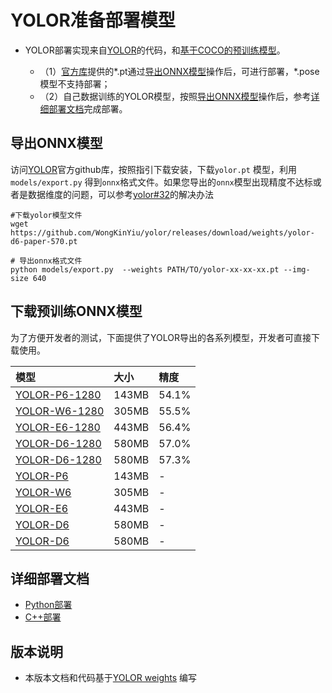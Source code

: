 # YOLOR准备部署模型

- YOLOR部署实现来自[YOLOR](https://github.com/WongKinYiu/yolor/releases/tag/weights)的代码，和[基于COCO的预训练模型](https://github.com/WongKinYiu/yolor/releases/tag/weights)。

  - （1）[官方库](https://github.com/WongKinYiu/yolor/releases/tag/weights)提供的*.pt通过[导出ONNX模型](#导出ONNX模型)操作后，可进行部署，*.pose模型不支持部署；
  - （2）自己数据训练的YOLOR模型，按照[导出ONNX模型](#%E5%AF%BC%E5%87%BAONNX%E6%A8%A1%E5%9E%8B)操作后，参考[详细部署文档](#详细部署文档)完成部署。


## 导出ONNX模型


  访问[YOLOR](https://github.com/WongKinYiu/yolor)官方github库，按照指引下载安装，下载`yolor.pt` 模型，利用 `models/export.py` 得到`onnx`格式文件。如果您导出的`onnx`模型出现精度不达标或者是数据维度的问题，可以参考[yolor#32](https://github.com/WongKinYiu/yolor/issues/32)的解决办法

  ```
  #下载yolor模型文件
  wget https://github.com/WongKinYiu/yolor/releases/download/weights/yolor-d6-paper-570.pt

  # 导出onnx格式文件
  python models/export.py  --weights PATH/TO/yolor-xx-xx-xx.pt --img-size 640
  ```

## 下载预训练ONNX模型

为了方便开发者的测试，下面提供了YOLOR导出的各系列模型，开发者可直接下载使用。

| 模型                                                               | 大小    | 精度    |
|:---------------------------------------------------------------- |:----- |:----- |
| [YOLOR-P6-1280](https://bj.bcebos.com/paddlehub/fastdeploy/yolor-p6-paper-541-1280-1280.onnx) | 143MB | 54.1% |
| [YOLOR-W6-1280](https://bj.bcebos.com/paddlehub/fastdeploy/yolor-w6-paper-555-1280-1280.onnx) | 305MB | 55.5% |
| [YOLOR-E6-1280](https://bj.bcebos.com/paddlehub/fastdeploy/yolor-e6-paper-564-1280-1280.onnx ) | 443MB | 56.4% |
| [YOLOR-D6-1280](https://bj.bcebos.com/paddlehub/fastdeploy/yolor-d6-paper-570-1280-1280.onnx) | 580MB | 57.0% |
| [YOLOR-D6-1280](https://bj.bcebos.com/paddlehub/fastdeploy/yolor-d6-paper-573-1280-1280.onnx) | 580MB | 57.3% |
| [YOLOR-P6](https://bj.bcebos.com/paddlehub/fastdeploy/yolor-p6-paper-541-640-640.onnx) | 143MB | - |
| [YOLOR-W6](https://bj.bcebos.com/paddlehub/fastdeploy/yolor-w6-paper-555-640-640.onnx) | 305MB | - |
| [YOLOR-E6](https://bj.bcebos.com/paddlehub/fastdeploy/yolor-e6-paper-564-640-640.onnx ) | 443MB | - |
| [YOLOR-D6](https://bj.bcebos.com/paddlehub/fastdeploy/yolor-d6-paper-570-640-640.onnx) | 580MB | - |
| [YOLOR-D6](https://bj.bcebos.com/paddlehub/fastdeploy/yolor-d6-paper-573-640-640.onnx) | 580MB | - |



## 详细部署文档

- [Python部署](python)
- [C++部署](cpp)

## 版本说明

- 本版本文档和代码基于[YOLOR weights](https://github.com/WongKinYiu/yolor/releases/tag/weights) 编写
